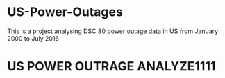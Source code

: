 # US-Power-Outages
This is a project analysing DSC 80 power outage data in US from January 2000 to July 2016
<html>
    <h1>US POWER OUTRAGE ANALYZE1111</h1>
</html>

